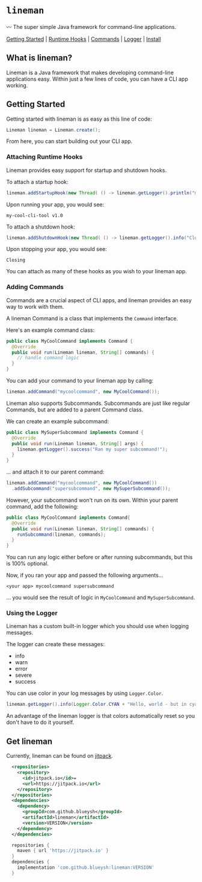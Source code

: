 # `lineman`
〰️ The super simple Java framework for command-line applications.

[Getting Started](https://github.com/blueysh/lineman#getting-started) | 
[Runtime Hooks](https://github.com/blueysh/lineman#attaching-runtime-hooks) | 
[Commands](https://github.com/blueysh/lineman#adding-commands) | 
[Logger](https://github.com/blueysh/lineman#customizing-the-logger) | 
[Install](https://github.com/blueysh/lineman#use-lineman)

## What is lineman?
Lineman is a Java framework that makes developing command-line applications easy. Within just a few lines of code, you can have a CLI app working.

## Getting Started
Getting started with lineman is as easy as this line of code:
```java
Lineman lineman = Lineman.create();
```

From here, you can start building out your CLI app.

### Attaching Runtime Hooks
Lineman provides easy support for startup and shutdown hooks.

To attach a startup hook:
```java
lineman.addStartupHook(new Thread( () -> lineman.getLogger().println("my-cool-cli-tool v1.0") ));
```
Upon running your app, you would see:
```
my-cool-cli-tool v1.0
```

To attach a shutdown hook:
```java
lineman.addShutdownHook(new Thread( () -> lineman.getLogger().info("Closing") ));
```
Upon stopping your app, you would see:
```
Closing
```

You can attach as many of these hooks as you wish to your lineman app.

### Adding Commands
Commands are a crucial aspect of CLI apps, and lineman provides an easy way to work with them.

A lineman Command is a class that implements the `Command` interface.

Here's an example command class:
```java
public class MyCoolCommand implements Command {
  @Override
  public void run(Lineman lineman, String[] commands) {
    // handle command logic
  }
}
```

You can add your command to your lineman app by calling:
```java
lineman.addCommand("mycoolcommand", new MyCoolCommand());
```

Lineman also supports Subcommands. Subcommands are just like regular Commands, but are added to a parent Command class.

We can create an example subcommand:
```java
public class MySuperSubcommand implements Command {
  @Override
  public void run(Lineman lineman, String[] args) {
    lineman.getLogger().success("Ran my super subcommand!");
  }
}
```

... and attach it to our parent command:
```java
lineman.addCommand("mycoolcommand", new MyCoolCommand())
  .addSubcommand("supersubcommand", new MySuperSubcommand());
```

However, your subcommand won't run on its own. Within your parent command, add the following:
```java
public class MyCoolCommand implements Command{
  @Override
  public void run(Lineman lineman, String[] commands) {
    runSubcommand(lineman, commands);
  }
}
```
You can run any logic either before or after running subcommands, but this is 100% optional.

Now, if you ran your app and passed the following arguments...
```
<your app> mycoolcommand supersubcommand
```
... you would see the result of logic in `MyCoolCommand` and `MySuperSubcommand`.

### Using the Logger
Lineman has a custom built-in logger which you should use when logging messages.

The logger can create these messages:
- info
- warn
- error
- severe
- success

You can use color in your log messages by using `Logger.Color`.
```java
lineman.getLogger().info(Logger.Color.CYAN + "Hello, world - but in cyan!");
```
An advantage of the lineman logger is that colors automatically reset so you don't have to do it yourself.

## Get lineman
Currently, lineman can be found on [jitpack](https://jitpack.io).

```xml
  <repositories>
    <repository>
      <id>jitpack.io</id>=
      <url>https://jitpack.io</url>
    </repository>
  </repositories>
  <dependencies>
    <dependency>
      <groupId>com.github.blueysh</groupId>
      <artifactId>lineman</artifactId>
      <version>VERSION</version>
    </dependency>
  </dependencies>
```
```gradle
  repositories {
    maven { url 'https://jitpack.io' }
  }
  dependencies {
    implementation 'com.github.blueysh:lineman:VERSION'
  }
```
